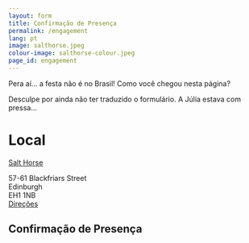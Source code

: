 ```yaml
---
layout: form
title: Confirmação de Presença
permalink: /engagement
lang: pt
image: salthorse.jpeg
colour-image: salthorse-colour.jpeg
page_id: engagement
---
```


Pera aí... a festa não é no Brasil! Como você chegou nesta página?

Desculpe por ainda não ter traduzido o formulário. A Júlia estava com pressa...

# Local

[Salt Horse](https://www.salthorse.beer/) 

57-61 Blackfriars Street \
Edinburgh \
EH1 1NB \
[<i class="fa fa-map-pin" aria-hidden="true"></i> Direções](https://www.google.com/maps/dir//Salt+Horse+Beer+Shop,+Bar+%26+Kitchen,+57-61+Blackfriars+St,+Edinburgh+EH1+1NB/@55.9493152,-3.1880564,17z/data=!4m9!4m8!1m0!1m5!1m1!1s0x4887c785e893199d:0x1bb836801686042f!2m2!1d-3.1855143!2d55.9493106!3e0?entry=ttu)


## Confirmação de Presença